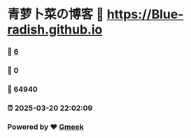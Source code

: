 # 青萝卜菜の博客 :link: https://Blue-radish.github.io 
### :page_facing_up: [6](https://Blue-radish.github.io/tag.html) 
### :speech_balloon: 0 
### :hibiscus: 64940 
### :alarm_clock: 2025-03-20 22:02:09 
### Powered by :heart: [Gmeek](https://github.com/Meekdai/Gmeek)
